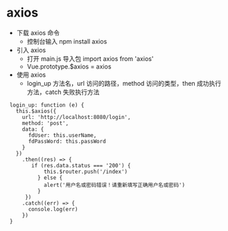 # axios

- 下载 axios 命令
  - 控制台输入 npm install axios
- 引入 axios
  - 打开 main.js 导入包 import axios from 'axios'
  - Vue.prototype.$axios = axios
- 使用 axios
  - login_up 方法名，url 访问的路径，method 访问的类型，then 成功执行方法，catch 失败执行方法
```
 login_up: function (e) {
   this.$axios({
     url: 'http://localhost:8080/login',
     method: 'post',
     data: {
       fdUser: this.userName,
       fdPassWord: this.passWord
     }
   })
     .then((res) => {
        if (res.data.status === '200') {
            this.$router.push('/index')
          } else {
            alert('用户名或密码错误！请重新填写正确用户名或密码')
          }
      })
     .catch((err) => {
       console.log(err)
     })
 }
```
